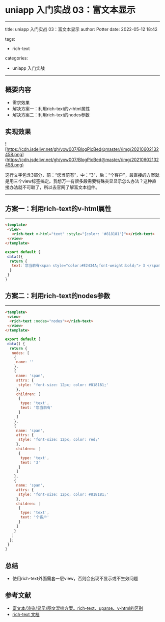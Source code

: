 # uniapp 入门实战 03：富文本显示

---

title:  uniapp 入门实战 03：富文本显示
author: Potter
date: 2022-05-12 18:42

tags:

- rich-text

categories:

- uniapp 入门实战

---

## 概要内容

- 需求效果
- 解决方案一：利用rich-text的v-html属性
- 解决方案二：利用rich-text的nodes参数

## 实现效果

![https://cdn.jsdelivr.net/gh/yxw007/BlogPicBed@master//img/20210602132458.png](https://cdn.jsdelivr.net/gh/yxw007/BlogPicBed@master//img/20210602132458.png)

这行文字包含3部分，前：“您当前有”，中：“3”，后：“个客户”，最直接的方案就是用三个view标签搞定。我想万一有很多段需要特殊突显显示怎么办法？这种直接办法就不可取了，所以去官网了解富文本组件。

---

<!--more-->

## 方案一：利用rich-text的v-html属性

---

```html
<template>
 <view>
   <rich-text v-html="text" :style="{color: '#818181'}"></rich-text>
 </view>
</template>
```

```jsx
export default {
 data(){
  return {
   text:`您当前有<span style="color:#E2434A;font-weight:bold;"> 3 </span>个客户`
  }
 }
}
```

## 方案二：利用rich-text的nodes参数

---

```html
<template>
 <view>
  <rich-text :nodes="nodes"></rich-text>
 </view>
</template>
```

```jsx
export default {
 data() {
  return {
   nodes: [
    {
     name: ''
    },
    {
     name: 'span',
     attrs: {
      style: 'font-size: 12px; color: #818181;'
     },
     children: [
      {
       type: 'text',
       text: '您当前有'
      }
     ]
    },
    {
     name: 'span',
     attrs: {
      style: 'font-size: 12px; color: red;'
     },
     children: [
      {
       type: 'text',
       text: '3'
      }
     ]
    },
    {
     name: 'span',
     attrs: {
      style: 'font-size: 12px; color: #818181;'
     },
     children: [
      {
       type: 'text',
       text: '个客户'
      }
     ]
    }
   ]
  };
 }
}
```

## 总结

- 使用rich-text外面需套一层view，否则会出现不显示或不生效问题

## 参考文献

- [富文本/渲染/显示/图文混排方案。rich-text、uparse、v-html的区别](https://ask.dcloud.net.cn/article/35772)
- [rich-text 文档](https://uniapp.dcloud.io/component/rich-text)
